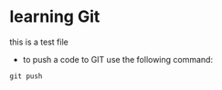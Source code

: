 # learning Git

this is a test file

- to push a code to GIT use the following command:

```
git push
```

